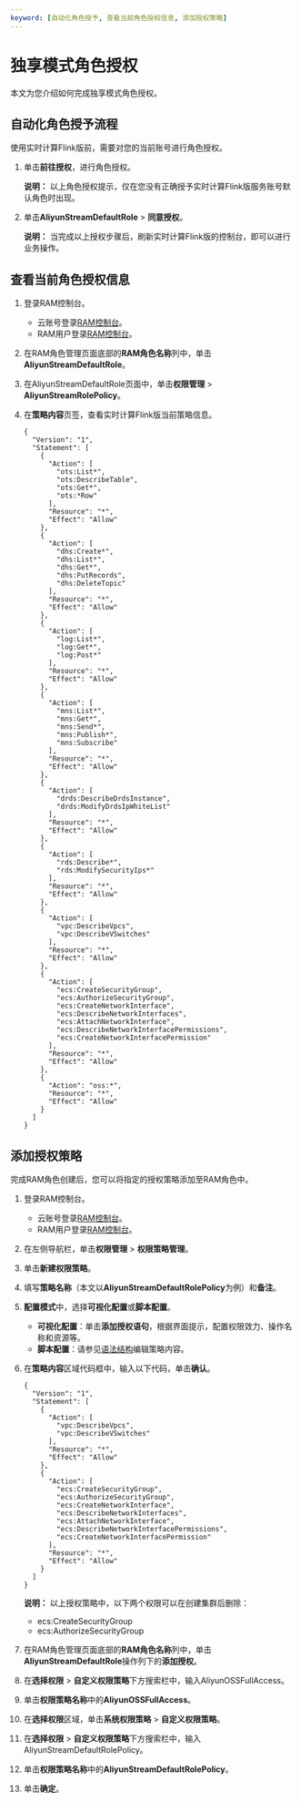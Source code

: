 ```yaml
---
keyword: [自动化角色授予, 查看当前角色授权信息, 添加授权策略]
---
```


# 独享模式角色授权

本文为您介绍如何完成独享模式角色授权。

## 自动化角色授予流程

使用实时计算Flink版前，需要对您的当前账号进行角色授权。

1.  单击**前往授权**，进行角色授权。

    **说明：** 以上角色授权提示，仅在您没有正确授予实时计算Flink版服务账号默认角色时出现。

2.  单击**AliyunStreamDefaultRole** \> **同意授权**。

    **说明：** 当完成以上授权步骤后，刷新实时计算Flink版的控制台，即可以进行业务操作。


## 查看当前角色授权信息

1.  登录RAM控制台。

    -   云账号登录[RAM控制台](https://ram.console.aliyun.com/)。
    -   RAM用户登录[RAM控制台](https://signin.alibabacloud.com/login.htm)。
2.  在RAM角色管理页面底部的**RAM角色名称**列中，单击**AliyunStreamDefaultRole**。

3.  在AliyunStreamDefaultRole页面中，单击**权限管理** \> **AliyunStreamRolePolicy**。

4.  在**策略内容**页签，查看实时计算Flink版当前策略信息。

    ```
    {
      "Version": "1",
      "Statement": [
        {
          "Action": [
            "ots:List*",
            "ots:DescribeTable",
            "ots:Get*",
            "ots:*Row"
          ],
          "Resource": "*",
          "Effect": "Allow"
        },
        {
          "Action": [
            "dhs:Create*",
            "dhs:List*",
            "dhs:Get*",
            "dhs:PutRecords",
            "dhs:DeleteTopic"
          ],
          "Resource": "*",
          "Effect": "Allow"
        },
        {
          "Action": [
            "log:List*",
            "log:Get*",
            "log:Post*"
          ],
          "Resource": "*",
          "Effect": "Allow"
        },
        {
          "Action": [
            "mns:List*",
            "mns:Get*",
            "mns:Send*",
            "mns:Publish*",
            "mns:Subscribe"
          ],
          "Resource": "*",
          "Effect": "Allow"
        },
        {
          "Action": [
            "drds:DescribeDrdsInstance",
            "drds:ModifyDrdsIpWhiteList"
          ],
          "Resource": "*",
          "Effect": "Allow"
        },
        {
          "Action": [
            "rds:Describe*",
            "rds:ModifySecurityIps*"
          ],
          "Resource": "*",
          "Effect": "Allow"
        },
        {
          "Action": [
            "vpc:DescribeVpcs",
            "vpc:DescribeVSwitches"
          ],
          "Resource": "*",
          "Effect": "Allow"
        },
        {
          "Action": [
            "ecs:CreateSecurityGroup",
            "ecs:AuthorizeSecurityGroup",
            "ecs:CreateNetworkInterface",
            "ecs:DescribeNetworkInterfaces",
            "ecs:AttachNetworkInterface",
            "ecs:DescribeNetworkInterfacePermissions",
            "ecs:CreateNetworkInterfacePermission"
          ],
          "Resource": "*",
          "Effect": "Allow"
        },
        {
          "Action": "oss:*",
          "Resource": "*",
          "Effect": "Allow"
        }
      ]
    }
    ```


## 添加授权策略

完成RAM角色创建后，您可以将指定的授权策略添加至RAM角色中。

1.  登录RAM控制台。

    -   云账号登录[RAM控制台](https://ram.console.aliyun.com/)。
    -   RAM用户登录[RAM控制台](https://signin.alibabacloud.com/login.htm)。
2.  在左侧导航栏，单击**权限管理** \> **权限策略管理**。

3.  单击**新建权限策略**。

4.  填写**策略名称**（本文以**AliyunStreamDefaultRolePolicy**为例）和**备注**。

5.  **配置模式**中，选择**可视化配置**或**脚本配置**。

    -   **可视化配置**：单击**添加授权语句**，根据界面提示，配置权限效力、操作名称和资源等。
    -   **脚本配置**：请参见[语法结构](/intl.zh-CN/权限策略管理/权限策略语言/权限策略语法和结构.md)编辑策略内容。
6.  在**策略内容**区域代码框中，输入以下代码，单击**确认**。

    ```
    {
      "Version": "1",
      "Statement": [
        {
          "Action": [
            "vpc:DescribeVpcs",
            "vpc:DescribeVSwitches"
          ],
          "Resource": "*",
          "Effect": "Allow"
        },
        {
          "Action": [
            "ecs:CreateSecurityGroup",
            "ecs:AuthorizeSecurityGroup",
            "ecs:CreateNetworkInterface",
            "ecs:DescribeNetworkInterfaces",
            "ecs:AttachNetworkInterface",
            "ecs:DescribeNetworkInterfacePermissions",
            "ecs:CreateNetworkInterfacePermission"
          ],
          "Resource": "*",
          "Effect": "Allow"
        }
      ]
    }                    
    ```

    **说明：** 以上授权策略中，以下两个权限可以在创建集群后删除：

    -   ecs:CreateSecurityGroup
    -   ecs:AuthorizeSecurityGroup
7.  在RAM角色管理页面底部的**RAM角色名称**列中，单击**AliyunStreamDefaultRole**操作列下的**添加授权**。

8.  在**选择权限** \> **自定义权限策略**下方搜索栏中，输入AliyunOSSFullAccess。

9.  单击**权限策略名称**中的**AliyunOSSFullAccess**。

10. 在**选择权限**区域，单击**系统权限策略** \> **自定义权限策略**。

11. 在**选择权限** \> **自定义权限策略**下方搜索栏中，输入AliyunStreamDefaultRolePolicy。

12. 单击**权限策略名称**中的**AliyunStreamDefaultRolePolicy**。

13. 单击**确定**。


